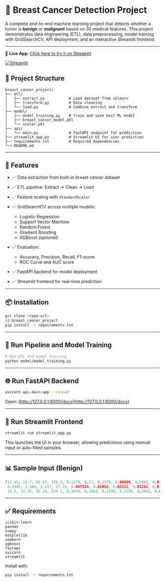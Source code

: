 
# 🧬 Breast Cancer Detection Project

A complete end-to-end machine learning project that detects whether a tumor is **benign** or **malignant** based on 30 medical features. This project demonstrates data engineering (ETL), data preprocessing, model training with GridSearchCV, API deployment, and an interactive Streamlit frontend.

---


🚀 **Live App**: [Click here to try it on Streamlit](https://talhadeveloperr-breast-cancer-detection-streamlit-app-1ltj8g.streamlit.app/)

[![Streamlit](https://static.streamlit.io/badges/streamlit_badge_black_white.svg)](https://talhadeveloperr-breast-cancer-detection-streamlit-app-1ltj8g.streamlit.app/)

## 📁 Project Structure

```
breast_cancer_project/
├── etl/
│   ├── extract.py           # Load dataset from sklearn
│   ├── transform.py         # Data cleaning
│   └── load.py              # Combine extract and transform
├── model/
│   ├── model_training.py    # Train and save best ML model
│   ├── breast_cancer_model.pkl
│   └── scaler.pkl
├── api/
│   └── main.py              # FastAPI endpoint for prediction
├── streamlit_app.py         # Streamlit UI for user prediction
├── requirements.txt         # Required dependencies
└── README.md
```

---

## 🚀 Features

* ✅ Data extraction from built-in breast cancer dataset
* ✅ ETL pipeline: Extract → Clean → Load
* ✅ Feature scaling with `StandardScaler`
* ✅ GridSearchCV across multiple models:

  * Logistic Regression
  * Support Vector Machine
  * Random Forest
  * Gradient Boosting
  * XGBoost *(optional)*
* ✅ Evaluation:

  * Accuracy, Precision, Recall, F1-score
  * ROC Curve and AUC score
* ✅ FastAPI backend for model deployment
* ✅ Streamlit frontend for real-time prediction

---

## 📦 Installation

```bash
git clone <repo-url>
cd breast_cancer_project
pip install -r requirements.txt
```

---

## 🧪 Run Pipeline and Model Training

```bash
# Run ETL and model training
python model/model_training.py
```

---

## 🌐 Run FastAPI Backend

```bash
uvicorn api.main:app --reload
```

Open: [http://127.0.0.1:8000/docs](http://127.0.0.1:8000/docs)

---

## 🎯 Run Streamlit Frontend

```bash
streamlit run streamlit_app.py
```

This launches the UI in your browser, allowing predictions using manual input or auto-filled samples.

---

## 📊 Sample Input (Benign)

```json
[12.45, 15.7, 82.57, 476.5, 0.1278, 0.17, 0.1578, 0.08089, 0.2087, 0.07613,
 0.3345, 1.106, 2.217, 27.19, 0.007514, 0.02052, 0.03131, 0.01262, 0.01992, 0.002294,
 14.5, 23.75, 95.14, 634.2, 0.1659, 0.2868, 0.3198, 0.1196, 0.2841, 0.08225]
```

---

## ✅ Requirements

```
scikit-learn
pandas
numpy
matplotlib
seaborn
xgboost
fastapi
uvicorn
streamlit
```

Install with:

```bash
pip install -r requirements.txt
```
